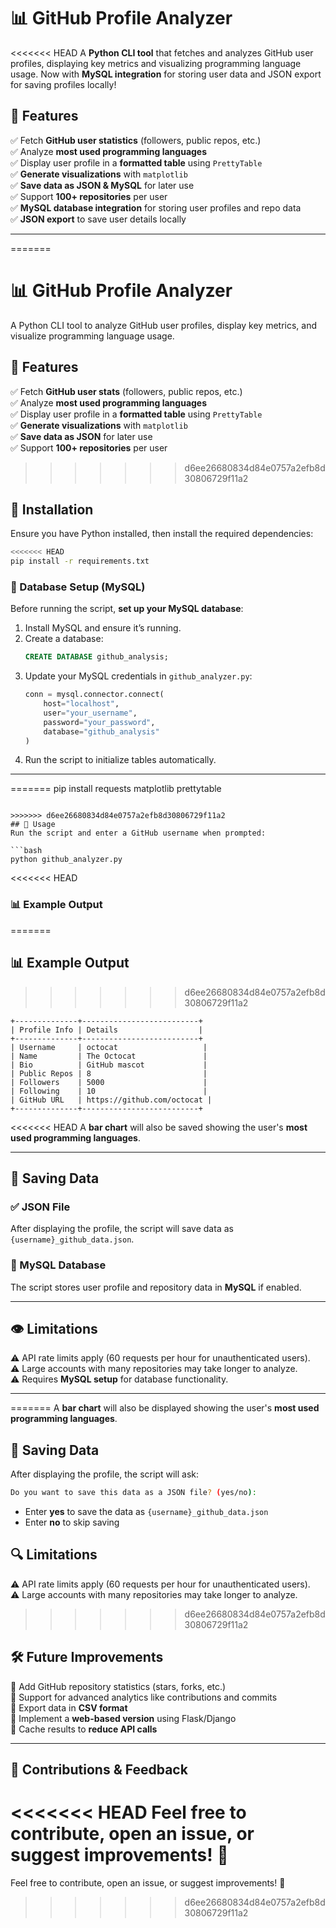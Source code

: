 # 📊 GitHub Profile Analyzer

<<<<<<< HEAD
A **Python CLI tool** that fetches and analyzes GitHub user profiles, displaying key metrics and visualizing programming language usage. Now with **MySQL integration** for storing user data and JSON export for saving profiles locally!

## 🚀 Features
✅ Fetch **GitHub user statistics** (followers, public repos, etc.)  
✅ Analyze **most used programming languages**  
✅ Display user profile in a **formatted table** using `PrettyTable`  
✅ **Generate visualizations** with `matplotlib`  
✅ **Save data as JSON & MySQL** for later use  
✅ Support **100+ repositories** per user  
✅ **MySQL database integration** for storing user profiles and repo data  
✅ **JSON export** to save user details locally  

---
=======
# 📊 GitHub Profile Analyzer

A Python CLI tool to analyze GitHub user profiles, display key metrics, and visualize programming language usage.

## 🚀 Features
✅ Fetch **GitHub user stats** (followers, public repos, etc.)  
✅ Analyze **most used programming languages**  
✅ Display user profile in a **formatted table** using `PrettyTable`  
✅ **Generate visualizations** with `matplotlib`  
✅ **Save data as JSON** for later use  
✅ Support **100+ repositories** per user  
>>>>>>> d6ee26680834d84e0757a2efb8d30806729f11a2

## 📌 Installation
Ensure you have Python installed, then install the required dependencies:

```bash
<<<<<<< HEAD
pip install -r requirements.txt
```

### 📂 Database Setup (MySQL)
Before running the script, **set up your MySQL database**:
1. Install MySQL and ensure it’s running.
2. Create a database:
   ```sql
   CREATE DATABASE github_analysis;
   ```
3. Update your MySQL credentials in `github_analyzer.py`:
   ```python
   conn = mysql.connector.connect(
       host="localhost",
       user="your_username",
       password="your_password",
       database="github_analysis"
   )
   ```
4. Run the script to initialize tables automatically.

---

=======
pip install requests matplotlib prettytable
```

>>>>>>> d6ee26680834d84e0757a2efb8d30806729f11a2
## 🔧 Usage
Run the script and enter a GitHub username when prompted:

```bash
python github_analyzer.py
```

<<<<<<< HEAD
### 📊 Example Output
=======
## 📊 Example Output
>>>>>>> d6ee26680834d84e0757a2efb8d30806729f11a2
```
+--------------+--------------------------+
| Profile Info | Details                  |
+--------------+--------------------------+
| Username     | octocat                   |
| Name         | The Octocat               |
| Bio          | GitHub mascot             |
| Public Repos | 8                         |
| Followers    | 5000                      |
| Following    | 10                        |
| GitHub URL   | https://github.com/octocat |
+--------------+--------------------------+
```
<<<<<<< HEAD
A **bar chart** will also be saved showing the user's **most used programming languages**.

---

## 💾 Saving Data
### ✅ JSON File
After displaying the profile, the script will save data as `{username}_github_data.json`.

### 📂 MySQL Database
The script stores user profile and repository data in **MySQL** if enabled.

---

## 👁️ Limitations
⚠ API rate limits apply (60 requests per hour for unauthenticated users).  
⚠ Large accounts with many repositories may take longer to analyze.  
⚠ Requires **MySQL setup** for database functionality.

---
=======
A **bar chart** will also be displayed showing the user's **most used programming languages**.

## 💾 Saving Data
After displaying the profile, the script will ask:  

```bash
Do you want to save this data as a JSON file? (yes/no):
```
- Enter **yes** to save the data as `{username}_github_data.json`
- Enter **no** to skip saving  

## 🔍 Limitations
⚠ API rate limits apply (60 requests per hour for unauthenticated users).  
⚠ Large accounts with many repositories may take longer to analyze.  
>>>>>>> d6ee26680834d84e0757a2efb8d30806729f11a2

## 🛠 Future Improvements
🔹 Add GitHub repository statistics (stars, forks, etc.)  
🔹 Support for advanced analytics like contributions and commits  
🔹 Export data in **CSV format**  
🔹 Implement a **web-based version** using Flask/Django  
🔹 Cache results to **reduce API calls**  

---

## 🤝 Contributions & Feedback
<<<<<<< HEAD
Feel free to **contribute, open an issue, or suggest improvements!** 🚀
=======
Feel free to contribute, open an issue, or suggest improvements! 🚀  

>>>>>>> d6ee26680834d84e0757a2efb8d30806729f11a2

